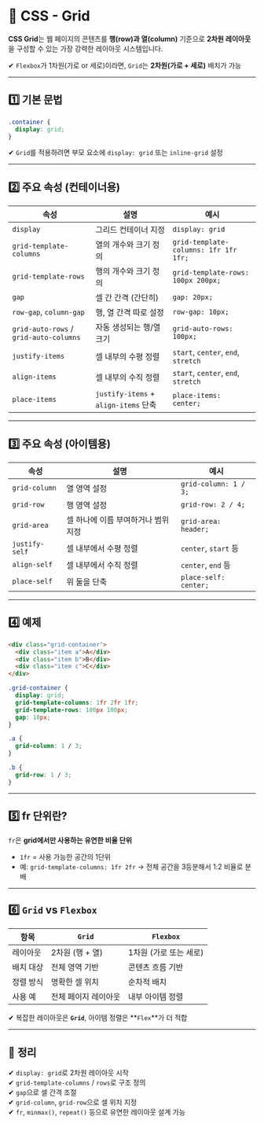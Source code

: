 # 🧱 CSS - Grid

**CSS Grid**는 웹 페이지의 콘텐츠를 **행(row)과 열(column)** 기준으로 **2차원 레이아웃**을 구성할 수 있는 가장 강력한 레이아웃 시스템입니다.

✔ `Flexbox`가 1차원(가로 or 세로)이라면, `Grid`는 **2차원(가로 + 세로)** 배치가 가능  

---

## 1️⃣ 기본 문법

```css
.container {
  display: grid;
}
```

✔ `Grid`를 적용하려면 부모 요소에 `display: grid` 또는 `inline-grid` 설정  

---

## 2️⃣ 주요 속성 (컨테이너용)

| 속성 | 설명 | 예시 |
|------|------|------|
| `display` | 그리드 컨테이너 지정 | `display: grid` |
| `grid-template-columns` | 열의 개수와 크기 정의 | `grid-template-columns: 1fr 1fr 1fr;` |
| `grid-template-rows` | 행의 개수와 크기 정의 | `grid-template-rows: 100px 200px;` |
| `gap` | 셀 간 간격 (간단히) | `gap: 20px;` |
| `row-gap`, `column-gap` | 행, 열 간격 따로 설정 | `row-gap: 10px;` |
| `grid-auto-rows` / `grid-auto-columns` | 자동 생성되는 행/열 크기 | `grid-auto-rows: 100px;` |
| `justify-items` | 셀 내부의 수평 정렬 | `start`, `center`, `end`, `stretch` |
| `align-items` | 셀 내부의 수직 정렬 | `start`, `center`, `end`, `stretch` |
| `place-items` | `justify-items` + `align-items` 단축 | `place-items: center;` |

---

## 3️⃣ 주요 속성 (아이템용)

| 속성 | 설명 | 예시 |
|------|------|------|
| `grid-column` | 열 영역 설정 | `grid-column: 1 / 3;` |
| `grid-row` | 행 영역 설정 | `grid-row: 2 / 4;` |
| `grid-area` | 셀 하나에 이름 부여하거나 범위 지정 | `grid-area: header;` |
| `justify-self` | 셀 내부에서 수평 정렬 | `center`, `start` 등 |
| `align-self` | 셀 내부에서 수직 정렬 | `center`, `end` 등 |
| `place-self` | 위 둘을 단축 | `place-self: center;` |

---

## 4️⃣ 예제

```html
<div class="grid-container">
  <div class="item a">A</div>
  <div class="item b">B</div>
  <div class="item c">C</div>
</div>
```

```css
.grid-container {
  display: grid;
  grid-template-columns: 1fr 2fr 1fr;
  grid-template-rows: 100px 100px;
  gap: 10px;
}

.a {
  grid-column: 1 / 3;
}

.b {
  grid-row: 1 / 3;
}
```

---

## 5️⃣ fr 단위란?

`fr`은 **grid에서만 사용하는 유연한 비율 단위**  
- `1fr` = 사용 가능한 공간의 1단위  
- 예: `grid-template-columns: 1fr 2fr` → 전체 공간을 3등분해서 1:2 비율로 분배

---

## 6️⃣ `Grid` vs `Flexbox`

| 항목 | `Grid` | `Flexbox` |
|------|------|---------|
| 레이아웃 | 2차원 (행 + 열) | 1차원 (가로 또는 세로) |
| 배치 대상 | 전체 영역 기반 | 콘텐츠 흐름 기반 |
| 정렬 방식 | 명확한 셀 위치 | 순차적 배치 |
| 사용 예 | 전체 페이지 레이아웃 | 내부 아이템 정렬 |

✔ 복잡한 레이아웃은 **`Grid`**, 아이템 정렬은 **`Flex`**가 더 적합  

---

## 🎯 정리

✔ `display: grid`로 2차원 레이아웃 시작  
✔ `grid-template-columns` / `rows`로 구조 정의  
✔ `gap`으로 셀 간격 조절  
✔ `grid-column`, `grid-row`으로 셀 위치 지정  
✔ `fr`, `minmax()`, `repeat()` 등으로 유연한 레이아웃 설계 가능  
